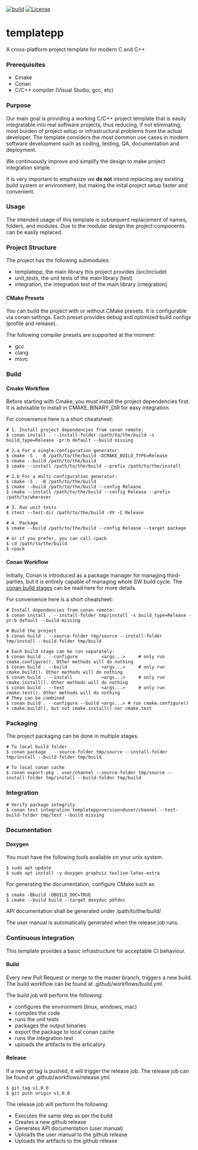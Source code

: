 [![build](https://github.com/raygerlabs/templatepp/actions/workflows/build.yml/badge.svg)](https://github.com/raygerlabs/templatepp/actions/workflows/build.yml)
[![License](https://img.shields.io/badge/License-MIT-green.svg)](https://opensource.org/licenses/MIT)

# templatepp

A cross-platform project template for modern C and C++.

### Prerequisites

- Cmake
- Conan
- C/C++ compiler (Visual Studio, gcc, etc)

### Purpose

Our main goal is providing a working C/C++ project template that is easily integratable into real software projects, thus reducing, if not eliminating, most burden of project setup or infrastructural problems from the actual developer. The template considers the most common use cases in modern software development such as coding, testing, QA, documentation and deployment.

We continuously improve and simplify the design to make project integration simple.

It is very important to emphasize we **do not** intend replacing any existing build system or environment, but making the inital project setup faster and convenient.

### Usage

The intended usage of this template is subsequent replacement of names, folders, and modules. Due to the modular design the project components can be easily replaced.

### Project Structure

The project has the following submodules:
- templatepp, the main library this project provides (src/include)
- unit_tests, the unit tests of the main library (test)
- integration, the integration test of the main library (integration)

#### CMake Presets

You can build the project with or without CMake presets. It is configurable via conan settings.
Each preset provides debug and optimized build configs (profile and release).

The following compiler presets are supported at the moment:
- gcc
- clang
- msvc

### Build

#### Cmake Workflow

Before starting with Cmake, you must install the project dependencies first. It is advisable to install in CMAKE_BINARY_DIR for easy integration.

For convenience here is a short cheatsheet:

```
# 1. Install project dependencies from conan remote:
$ conan install . --install-folder /path/to/the/build -s build_type=Release -pr:b default --build missing

# 2.a For a single-configuration generator:
$ cmake -S . -B /path/to/the/build -DCMAKE_BUILD_TYPE=Release
$ cmake --build /path/to/the/build
$ cmake --install /path/to/the/build --prefix /path/to/the/install

# 2.b For a multi-configuration generator:
$ cmake -S . -B /path/to/the/build
$ cmake --build /path/to/the/build --config Release
$ cmake --install /path/to/the/build --config Release --prefix /path/to/wherever

# 3. Run unit tests
$ ctest --test-dir /path/to/the/build -VV -C Release

# 4. Package
$ cmake --build /path/to/the/build --config Release --target package

# or if you prefer, you can call cpack
$ cd /path/to/the/build
$ cpack
```

#### Conan Workflow

Initially, Conan is introduced as a package manager for managing third-parties, but it is entirely capable of managing whole SW build cycle.
The [conan build stages](https://docs.conan.io/en/latest/reference/commands/development/build.html) can be read here for more details.

For convenience here is a short cheatsheet:

```
# Install dependencies from conan remote:
$ conan install . --install-folder tmp/install -s build_type=Release -pr:b default --build missing

# Build the project
$ conan build . --source-folder tmp/source --install-folder tmp/install --build-folder tmp/build

# Each build stage can be run separately:
$ conan build . --configure         <args...>     # only run cmake.configure(). Other methods will do nothing
$ conan build . --build             <args...>     # only run cmake.build(). Other methods will do nothing
$ conan build . --install           <args...>     # only run cmake.install(). Other methods will do nothing
$ conan build . --test              <args...>     # only run cmake.test(). Other methods will do nothing
# They can be combined
$ conan build . --configure --build <args...> # run cmake.configure() + cmake.build(), but not cmake.install() nor cmake.test

```

### Packaging

The project packaging can be done in multiple stages.

```
# To local build folder
$ conan package . --source-folder tmp/source --install-folder tmp/install --build-folder tmp/build

# To local conan cache
$ conan export-pkg . user/channel --source-folder tmp/source --install-folder tmp/install --build-folder tmp/build
```

### Integration

```
# Verify package integrity
$ conan test integration templatepp<version>@user/channel --test-build-folder tmp/test --build missing
```

### Documentation

#### Doxygen

You must have the following tools available on your unix system.

```
$ sudo apt update
$ sudo apt install -y doxygen graphviz texlive-latex-extra
```

For generating the documentation, configure CMake such as

```
$ cmake -Bbuild -DBUILD_DOC=TRUE
$ cmake --build build --target doxydoc pdfdoc
```

API documentation shall be generated under /path/to/the/build/<doc>

The user manual is automatically generated when the release job runs.

### Continuous Integration

This template provides a basic infrastructure for acceptable CI behaviour.

#### Build

Every new Pull Request or merge to the master branch, triggers a new build. The build workflow can be found at .github/workflows/build.yml.

The build job will perform the following:
- configures the environment (linux, windows, mac)
- compiles the code
- runs the unit tests
- packages the output binaries
- export the package to local conan cache
- runs the integration test
- uploads the artifacts to the articatory

#### Release

If a new git tag is pushed, it will trigger the release job. The release job can be found at .github/workflows/release.yml.
```
$ git tag v1.0.0
$ git push origin v1.0.0
```

The release job will perform the following:
- Executes the same step as per the build
- Creates a new github release
- Generates API documentation (user manual)
- Uploads the user manual to the github release
- Uploads the artifacts to the github release
